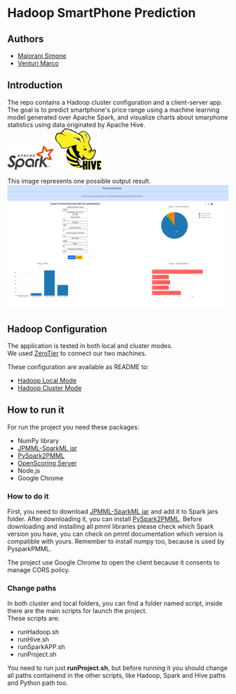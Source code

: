 # Hadoop SmartPhone Prediction

## Authors
- [Maiorani Simone](https://github.com/maioranisimone)
- [Venturi Marco](https://github.com/Arcaici)

## Introduction
The repo contains a Hadoop cluster configuration and a client-server app. The goal is to predict smartphone's price range using a machine learning model generated over Apache Spark, and visualize charts about smarphone statistics using data originated by Apache Hive.  
<img src="Images/Logo for Spark.svg" width="105">  <img src="Images/Logo for Hive.svg" width="105">      

This image represents one possible output result.  
<img src="Images/client.png">  

## Hadoop Configuration

The application is tested in both local and cluster modes.  
We used [ZeroTier](https://www.zerotier.com/) to connect our two machines.  

These configuration are available as README to:
* [Hadoop Local Mode](https://github.com/Arcaici/Hadoop-SmartPhone-Prediction/blob/main/local)
* [Hadoop Cluster Mode](https://github.com/Arcaici/Hadoop-SmartPhone-Prediction/tree/main/cluster)

## How to run it
For run the project you need these packages:
* NumPy library
* [JPMML-SparkML jar](https://github.com/jpmml/jpmml-sparkml#features)
* [PySpark2PMML](https://github.com/jpmml/pyspark2pmml)
* [OpenScoring Server](https://openscoring.io/#overview)
* Node.js
* Google Chrome

### How to do it
First, you need to download [JPMML-SparkML jar](https://github.com/jpmml/jpmml-sparkml#features) and add it to Spark jars folder. After downloading it, you can install [PySpark2PMML](https://github.com/jpmml/pyspark2pmml). Before downloading and installing all pmml libraries please check which Spark version you have, you can check on pmml documentation which version is compatible with yours. Remember to install numpy too, because is used by PysparkPMML.
 
The project use Google Chrome to open the client because it consents to manage CORS policy.

### Change paths
In both cluster and local folders, you can find a folder named script, inside there are the main scripts for launch the project.  
These scripts are:

* runHadoop.sh
* runHive.sh
* runSparkAPP.sh
* runProject.sh

You need to run just **runProject.sh**, but before running it you should change all paths containend in the other scripts, like Hadoop, Spark and Hive paths and Python path too.
